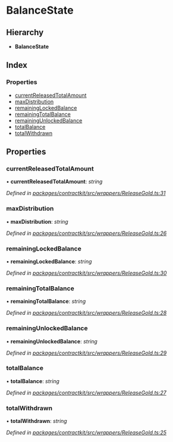 # BalanceState

## Hierarchy

* **BalanceState**

## Index

### Properties

* [currentReleasedTotalAmount](../interfaces/_wrappers_releasegold_.balancestate.md#currentreleasedtotalamount)
* [maxDistribution](../interfaces/_wrappers_releasegold_.balancestate.md#maxdistribution)
* [remainingLockedBalance](../interfaces/_wrappers_releasegold_.balancestate.md#remaininglockedbalance)
* [remainingTotalBalance](../interfaces/_wrappers_releasegold_.balancestate.md#remainingtotalbalance)
* [remainingUnlockedBalance](../interfaces/_wrappers_releasegold_.balancestate.md#remainingunlockedbalance)
* [totalBalance](../interfaces/_wrappers_releasegold_.balancestate.md#totalbalance)
* [totalWithdrawn](../interfaces/_wrappers_releasegold_.balancestate.md#totalwithdrawn)

## Properties

### currentReleasedTotalAmount

• **currentReleasedTotalAmount**: _string_

_Defined in_ [_packages/contractkit/src/wrappers/ReleaseGold.ts:31_](https://github.com/celo-org/celo-monorepo/blob/master/packages/contractkit/src/wrappers/ReleaseGold.ts#L31)

### maxDistribution

• **maxDistribution**: _string_

_Defined in_ [_packages/contractkit/src/wrappers/ReleaseGold.ts:26_](https://github.com/celo-org/celo-monorepo/blob/master/packages/contractkit/src/wrappers/ReleaseGold.ts#L26)

### remainingLockedBalance

• **remainingLockedBalance**: _string_

_Defined in_ [_packages/contractkit/src/wrappers/ReleaseGold.ts:30_](https://github.com/celo-org/celo-monorepo/blob/master/packages/contractkit/src/wrappers/ReleaseGold.ts#L30)

### remainingTotalBalance

• **remainingTotalBalance**: _string_

_Defined in_ [_packages/contractkit/src/wrappers/ReleaseGold.ts:28_](https://github.com/celo-org/celo-monorepo/blob/master/packages/contractkit/src/wrappers/ReleaseGold.ts#L28)

### remainingUnlockedBalance

• **remainingUnlockedBalance**: _string_

_Defined in_ [_packages/contractkit/src/wrappers/ReleaseGold.ts:29_](https://github.com/celo-org/celo-monorepo/blob/master/packages/contractkit/src/wrappers/ReleaseGold.ts#L29)

### totalBalance

• **totalBalance**: _string_

_Defined in_ [_packages/contractkit/src/wrappers/ReleaseGold.ts:27_](https://github.com/celo-org/celo-monorepo/blob/master/packages/contractkit/src/wrappers/ReleaseGold.ts#L27)

### totalWithdrawn

• **totalWithdrawn**: _string_

_Defined in_ [_packages/contractkit/src/wrappers/ReleaseGold.ts:25_](https://github.com/celo-org/celo-monorepo/blob/master/packages/contractkit/src/wrappers/ReleaseGold.ts#L25)

